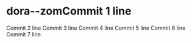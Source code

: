 # dora--zomCommit 1 line
Commit 2 line
Commit 3 line
Commit 4 line
Commit 5 line
Commit 6 line
Commit 7 line
